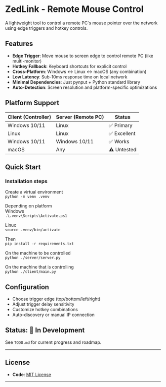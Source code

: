 # ZedLink - Remote Mouse Control

A lightweight tool to control a remote PC's mouse pointer over the network using edge triggers and hotkey controls.

## Features

- **Edge Trigger**: Move mouse to screen edge to control remote PC (like multi-monitor)
- **Hotkey Fallback**: Keyboard shortcuts for explicit control
- **Cross-Platform**: Windows ↔ Linux ↔ macOS (any combination)
- **Low Latency**: Sub-10ms response time on local network
- **Minimal Dependencies**: Just pynput + Python standard library
- **Auto-Detection**: Screen resolution and platform-specific optimizations

## Platform Support

| Client (Controller) | Server (Remote PC) | Status       |
| ------------------- | ------------------ | ------------ |
| Windows 10/11       | Linux              | ✅ Primary   |
| Linux               | Linux              | ✅ Excellent |
| Windows 10/11       | Windows 10/11      | ✅ Works     |
| macOS               | Any                | ⚠️ Untested  |

## Quick Start

### Installation steps

Create a virtual environment  
`python -m venv .venv`

Depending on platform  
Windows  
`.\.venv\Scripts\Activate.ps1`

Linux  
`source .venv/bin/activate`

Then  
`pip install -r requirements.txt`

On the machine to be controlled  
`python ./server/server.py`

On the machine that is controlling  
`python ./client/main.py`

## Configuration

- Choose trigger edge (top/bottom/left/right)
- Adjust trigger delay sensitivity
- Customize hotkey combinations
- Auto-discovery or manual IP connection

## Status: 🚧 In Development

See `TODO.md` for current progress and roadmap.

---

## License

- **Code**: [MIT License](./LICENSE.txt)

---
